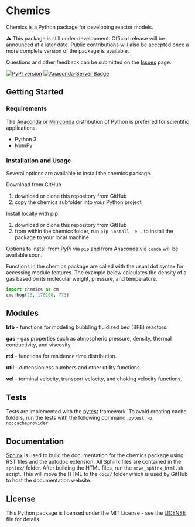 # Chemics

Chemics is a Python package for developing reactor models.

:warning: This package is still under development. Official release will be announced at a later date. Public contributions will also be accepted once a more complete version of the package is available.

Questions and other feedback can be submitted on the [Issues](https://github.com/ccpcode/chemics/issues) page.

[![PyPI version](https://badge.fury.io/py/chemics.svg)](https://badge.fury.io/py/chemics) [![Anaconda-Server Badge](https://anaconda.org/wigging/chemics/badges/downloads.svg)](https://anaconda.org/wigging/chemics)

## Getting Started

### Requirements

The [Anaconda](https://www.anaconda.com/download/) or [Miniconda](https://conda.io/miniconda.html) distribution of Python is preferred for scientific applications.

- Python 3
- NumPy

### Installation and Usage

Several options are available to install the chemics package.

Download from GitHub
1. download or clone this repository from GitHub
2. copy the chemics subfolder into your Python project

Install locally with pip
1. download or clone this repository from GitHub
2. from within the chemics folder, run `pip install -e .` to install the package to your local machine

Options to install from [PyPi](https://pypi.org) via `pip` and from [Anaconda](https://anaconda.org) via `conda` will be available soon.

Functions in the chemics package are called with the usual dot syntax for accessing module features. The example below calculates the density of a gas based on its molecular weight, pressure, and temperature.

```python
import chemics as cm
cm.rhog(28, 170100, 773)
```

## Modules

**bfb** - functions for modeling bubbling fluidized bed (BFB) reactors.

**gas** - gas properties such as atmospheric pressure, density, thermal
conductivity, and viscosity.

**rtd** - functions for residence time distribution.

**util** - dimensionless numbers and other utility functions.

**vel** - terminal velocity, transport velocity, and choking velocity functions.

## Tests

Tests are implemented with the [pytest](https://docs.pytest.org/en/latest/) framework. To avoid creating cache folders, run the tests with the following command: `pytest -p no:cacheprovider`

## Documentation

[Sphinx](http://www.sphinx-doc.org/en/stable/index.html) is used to build the documentation for the chemics package using RST files and the autodoc extension. All Sphinx files are contained in the `sphinx/` folder. After building the HTML files, run the `move_sphinx_html.sh` script. This will move the HTML to the `docs/` folder which is used by GitHub to host the documentation website.

## License

This Python package is licensed under the MIT License - see the [LICENSE](LICENSE) file for details.
